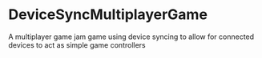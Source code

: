 # DeviceSyncMultiplayerGame
A multiplayer game jam game using device syncing to allow for connected devices to act as simple game controllers
